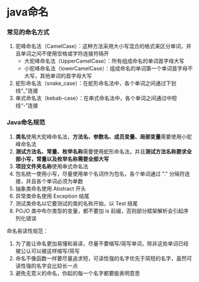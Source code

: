 # java命名 

### 常见的命名方式

1. 驼峰命名法（CamelCase）：这种方法采用大小写混合的格式来区分单词，并且单词之间不使用空格或字符连接符隔开
   - 大驼峰命名法（UpperCamelCase）：所有组成命名的单词首字母大写
   - 小驼峰命名法（lowerCamelCase）：组成命名的单词第一个单词首字母不大写，其他单词的首字母大写
2. 蛇形命名法（snake_case）：在蛇形命名法中，各个单词之间通过下划线“_”连接
3. 串式命名法（kebab-case）：在串式命名法中，各个单词之间通过中短线“-”连接

### Java命名规范

1. **类名**使用大驼峰命名法，**方法名、参数名、成员变量、局部变量**需要使用小驼峰命名法
2. **测试方法名、常量、枚举名称**需要使用蛇形命名法，并且**测试方法名称要求全部小写，常量以及枚举名称需要全部大写**
3. **项目文件夹名称**使用串式命名法
4. 包名统一使用小写，尽量使用单个名词作为包名，各个单词通过 "." 分隔符连接，并且各个单词必须为单数
5. 抽象类命名使用 Abstract 开头
6. 异常类命名使用 Exception 结尾
7. 测试类命名以它要测试的类的名称开始，以 Test 结尾
8. POJO 类中布尔类型的变量，都不要加 is 前缀，否则部分框架解析会引起序列化错误

命名易读性规范：

1. 为了能让命名更加易懂和易读，尽量不要缩写/简写单词，除非这些单词已经被公认可以被这样缩写/简写
2. 命名不像函数一样要尽量追求短，可读性强的名字优先于简短的名字，虽然可读性强的名字会比较长一点
3. 避免无意义的命名，你起的每一个名字都要能表明意思